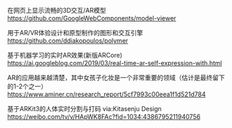 在网页上显示流畅的3D交互/AR模型
https://github.com/GoogleWebComponents/model-viewer

用于AR/VR体验设计和原型制作的图形和交互引擎
https://github.com/ddiakopoulos/polymer

基于机器学习的实时AR效果(新版ARCore)
https://ai.googleblog.com/2019/03/real-time-ar-self-expression-with.html

AR的应用越来越清楚，其中女孩子化妆是一个非常重要的领域（估计是最终留下的1-2个之一） 
https://www.aminer.cn/research_report/5cf7993c00eea1f1d521d784

基于ARKit3的人体实时分割与打码 via:Kitasenju Design 
https://weibo.com/tv/v/HApWK8FAc?fid=1034:4386795211940756